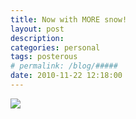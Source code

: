 ```yaml
---
title: Now with MORE snow!
layout: post
description:  
categories: personal
tags: posterous
# permalink: /blog/#####
date: 2010-11-22 12:18:00
---
```


![](/img/2010/11/17768873-p26.jpg)